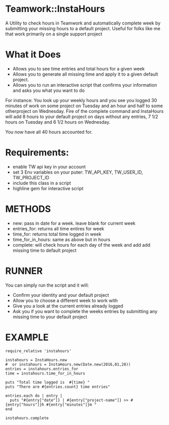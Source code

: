 # Teamwork::InstaHours

A Utility to check hours in Teamwork and automatically complete week by submitting your missing hours to a default project.
Useful for folks like me that work primarily on a single support project

# What it Does
* Allows you to see time entries and total hours for a given week
* Allows you to generate all missing time and apply it to a given default project. 
* Allows you to run an interactive script that confirms your information and asks you what you want to do

For instance: You look up your weekly hours and you see you logged 30 minutes of work on some project on Tuesday and an hour and half to some otherproject on Wednesday. Fire of the complete command and InstaHours will add 8 hours to your default project on days without any entries, 7 1/2 hours on Tuesday and 6 1/2 hours on Wednesday.

You now have all 40 hours accounted for.

# Requirements:
  * enable TW api key in your account
  * set 3 Env variables on your puter: TW_API_KEY, TW_USER_ID, TW_PROJECT_ID
  * include this class in a script
  * highline gem for interactive script

# METHODS
  * new: pass in date for a week. leave blank for current week
  * entries_for: returns  all time entires for week
  * time_for: returns  total time logged in week
  * time_for_in_hours: same as above but in hours
  * complete: will check hours for each day of the week and add add missing time to default project

# RUNNER

You can simply run the script and it will:
* Confirm your identity and your default project
* Allow you to choose a different week to work with
* Give you a look at the current entries already logged
* Ask you if you want to complete the weeks entries by submitting any missing time to your default project

# EXAMPLE
    require_relative 'instahours'
    
    instahours = InstaHours.new
    #  or instahours = InstaHours.new(Date.new(2016,01,28))
    entries = instahours.entries_for
    time = instahours.time_for_in_hours
    
    puts "Total time logged is  #{time} "
    puts "There are #{entries.count} time entries"
    
    entries.each do | entry |
      puts "#{entry["date"]} | #{entry["project-name"]} >> #{entry["hours"]}h #{entry["minutes"]}m "
    end
    
    instahours.complete
